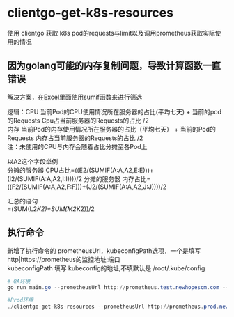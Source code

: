 # clientgo-get-k8s-resources
使用 clientgo 获取 k8s pod的requests与limit以及调用prometheus获取实际使用的情况


## 因为golang可能的内存复制问题，导致计算函数一直错误
解决方案，在Excel里面使用sumif函数来进行筛选

逻辑：CPU 当前Pod的CPU使用情况所在服务器的占比(平均七天) + 当前的pod的Requests Cpu占当前服务器的Requests的占比 /2   
      内存 当前Pod的内存使用情况所在服务器的占比（平均七天） + 当前的Pod的Requests 内存占当前服务器的Requests的占比 /2  
注：未使用的CPU与内存会随着占比分摊至各Pod上       

以A2这个字段举例  
分摊的服务器 CPU占比=((E2/(SUMIF(A:A,A2,E:E)))+(I2/(SUMIF(A:A,A2,I:I))))/2
分摊的服务器 内存占比=((F2/(SUMIF(A:A,A2,F:F)))+(J2/(SUMIF(A:A,A2,J:J))))/2

汇总的语句  
=(SUM(L2*K2)+SUM(M2*K2))/2

## 执行命令  

新增了执行命令的 prometheusUrl，kubeconfigPath选项，一个是填写 http|https://prometheus的监控地址:端口  
kubeconfigPath 填写 kubeconfig的地址,不填默认是 /root/.kube/config   

```powershell
# QA环境
go run main.go --prometheusUrl http://prometheus.test.newhopescm.com --kubeconfigPath /root/.kube/yyx-ali-qa.yaml

#Prod环境
./clientgo-get-k8s-resources --prometheusUrl http://prometheus.prod.newhopescm.com --kubeconfigPath /root/.kube/yyx-ali-prod.yaml
```




